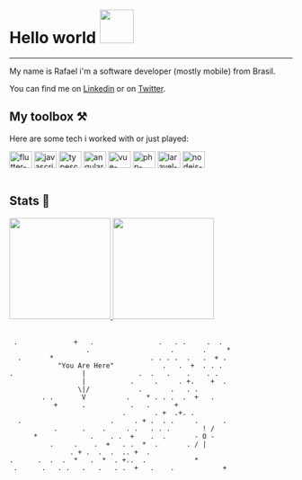 # Hello world <img src="https://media.giphy.com/media/3oAt2gB5RNjOv9wOeA/giphy.gif" width="60px">

---
My name is Rafael i'm a software developer (mostly mobile) from Brasil.

You can find me on [Linkedin](https://www.linkedin.com/in/rafael-pontes/) or on [Twitter](https://twitter.com/rafaelpontes616).<br>

## My toolbox ⚒️
Here are some tech i worked with or just played:

<div style="display: inline_block">
  <img align="center" alt="flutter-logo" src="https://cdn.worldvectorlogo.com/logos/flutter.svg" height="30" width="40"/>
  <img align="center" alt="javascript-logo" src="https://cdn.worldvectorlogo.com/logos/logo-javascript.svg" height="30" width="40"/>
  <img align="center" alt="typescript-logo" src="https://cdn.worldvectorlogo.com/logos/typescript.svg" height="30" width="40"/>
  <img align="center" alt="angular-logo" src="https://cdn.worldvectorlogo.com/logos/angular-icon-1.svg" height="30" width="40"/>
  <img align="center" alt="vue-logo" src="https://cdn.worldvectorlogo.com/logos/vue-9.svg" height="30" width="40"/>
  <img align="center" alt="php-logo" src="https://cdn.worldvectorlogo.com/logos/php-1.svg" height="30" width="40"/>
  <img align="center" alt="laravel-logo" src="https://cdn.worldvectorlogo.com/logos/laravel-2.svg" height="30" width="40"/>
  <img align="center" alt="nodejs-logo" src="https://cdn.worldvectorlogo.com/logos/nodejs.svg" height="30" width="40"/>
</div><br>

## Stats 💩
<div align="left">
  <a href="https://github.com/anuraghazra/github-readme-stats">
    <img height="180em" src="https://github-readme-stats.vercel.app/api/top-langs/?username=daimioo&theme=ocean_dark&layout=compact&langs_count=10" />
    <img height="180em" src="https://github-readme-stats.vercel.app/api?username=daimioo&count_private=true&theme=ocean_dark" />
  </a>
</div><br>


```
 .              +   .                .   . .     .  .
                   .                    .       .     *
  .       *                        . . . .  .   .  + .
            "You Are Here"            .   .  +  . . .
.                 |             .  .   .    .    . .
                  |           .     .     . +.    +  .
                 \|/            .       .   . .
        . .       V          .    * . . .  .  +   .
           +      .           .   .      +
                            .       . +  .+. .
  .                      .     . + .  . .     .      .
           .      .    .     . .   . . .        ! /
      *             .    . .  +    .  .       - O -
          .     .    .  +   . .  *  .       . / |
               . + .  .  .  .. +  .
.      .  .  .  *   .  *  . +..  .            *
 .      .   . .   .   .   . .  +   .    .            +
```